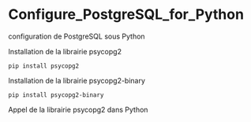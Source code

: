 # Configure_PostgreSQL_for_Python
configuration de PostgreSQL sous Python


Installation de la librairie psycopg2

```shell
pip install psycopg2
```

Installation de la librairie psycopg2-binary

```shell
pip install psycopg2-binary
```

Appel de la librairie psycopg2 dans Python

```python

```
